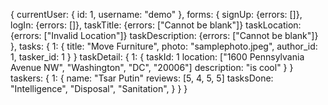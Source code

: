 {
  currentUser: {
    id: 1,
    username: "demo"
  },
  forms: {
    signUp: {errors: []},
    logIn: {errors: []},
    taskTitle: {errors: ["Cannot be blank"]}
    taskLocation: {errors: ["Invalid Location"]}
    taskDescription: {errors: ["Cannot be blank"]}
  },
  tasks: {
    1: {
      title: "Move Furniture",
      photo: "samplephoto.jpeg",
      author_id: 1,
      tasker_id: 1
    }
  }
  taskDetail: {
    1: {
      taskId: 1
      location: ["1600 Pennsylvania Avenue NW", "Washington", "DC", "20006"]
      description: "is cool"
    }
  }
  taskers: {
    1: {
      name: "Tsar Putin"
      reviews: [5, 4, 5, 5]
      tasksDone: "Intelligence", "Disposal", "Sanitation",
    }
  }
}

